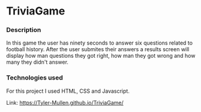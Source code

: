 # TriviaGame

### Description
In this game the user has ninety seconds to answer six questions related to football history.  After the user submites their answers a results screen will display how man questions they got right, how man they got wrong and how many they didn't answer.

### Technologies used
For this project I used HTML, CSS and Javascript.

Link: https://Tyler-Mullen.github.io/TriviaGame/
